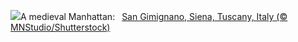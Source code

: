 ![](https://www.bing.com/th?id=OHR.GimignanoTuscany_EN-US6339668180_UHD.jpg&w=1000)A medieval Manhattan:&nbsp;&ensp;[San Gimignano, Siena, Tuscany, Italy (© MNStudio/Shutterstock)](https://www.bing.com/th?id=OHR.GimignanoTuscany_EN-US6339668180_UHD.jpg)
<br><br/>
